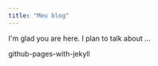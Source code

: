```yaml
---
title: "Meu blog"
---
```


I'm glad you are here. I plan to talk about ...

github-pages-with-jekyll
